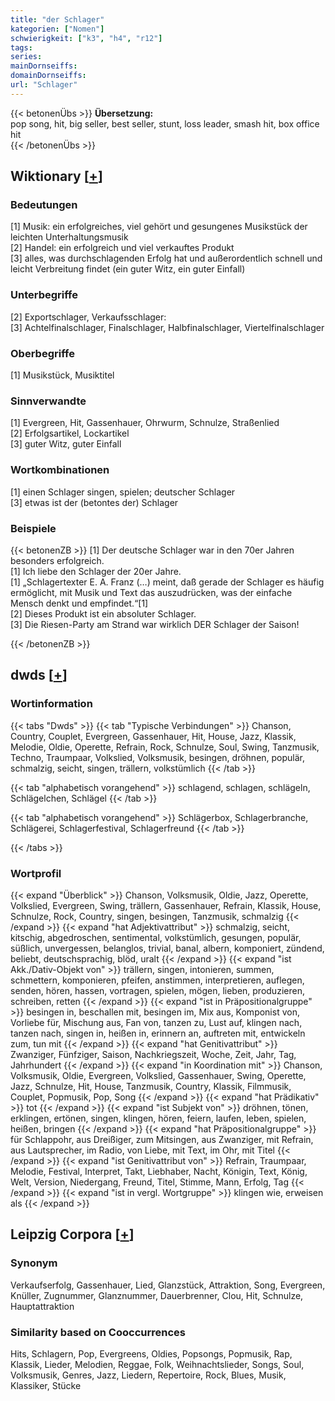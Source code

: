 ```yaml
---
title: "der Schlager"
kategorien: ["Nomen"]
schwierigkeit: ["k3", "h4", "r12"]
tags:
series:
mainDornseiffs:
domainDornseiffs:
url: "Schlager"
---
```


{{< betonenÜbs >}}
**Übersetzung:**  
pop song, hit, big seller, best seller, stunt, loss leader, smash hit, box office hit  
{{< /betonenÜbs >}}

## Wiktionary [[+](https://de.wiktionary.org/wiki/Schlager)]

### Bedeutungen
[1] Musik: ein erfolgreiches, viel gehört und gesungenes Musikstück der leichten Unterhaltungsmusik  
[2] Handel: ein erfolgreich und viel verkauftes Produkt  
[3] alles, was durchschlagenden Erfolg hat und außerordentlich schnell und leicht Verbreitung findet (ein guter Witz, ein guter Einfall)  

### Unterbegriffe
[2] Exportschlager, Verkaufsschlager:  
[3] Achtelfinalschlager, Finalschlager, Halbfinalschlager, Viertelfinalschlager  

### Oberbegriffe
[1] Musikstück, Musiktitel  

### Sinnverwandte
[1] Evergreen, Hit, Gassenhauer, Ohrwurm, Schnulze, Straßenlied  
[2] Erfolgsartikel, Lockartikel  
[3] guter Witz, guter Einfall  

### Wortkombinationen
[1] einen Schlager singen, spielen; deutscher Schlager  
[3] etwas ist der (betontes der) Schlager  

### Beispiele
{{< betonenZB >}}
[1] Der deutsche Schlager war in den 70er Jahren besonders erfolgreich.  
[1] Ich liebe den Schlager der 20er Jahre.  
[1] „Schlagertexter E. A. Franz (…) meint, daß gerade der Schlager es häufig ermöglicht, mit Musik und Text das auszudrücken, was der einfache Mensch denkt und empfindet.“[1]  
[2] Dieses Produkt ist ein absoluter Schlager.  
[3] Die Riesen-Party am Strand war wirklich DER Schlager der Saison!  

{{< /betonenZB >}}


## dwds [[+](https://www.dwds.de/wb/Schlager)]

### Wortinformation
{{< tabs "Dwds" >}}
{{< tab "Typische Verbindungen" >}}
Chanson, Country, Couplet, Evergreen, Gassenhauer, Hit, House, Jazz, Klassik, Melodie, Oldie, Operette, Refrain, Rock, Schnulze, Soul, Swing, Tanzmusik, Techno, Traumpaar, Volkslied, Volksmusik, besingen, dröhnen, populär, schmalzig, seicht, singen, trällern, volkstümlich
{{< /tab >}}

{{< tab "alphabetisch vorangehend" >}}
schlagend, schlagen, schlägeln, Schlägelchen, Schlägel
{{< /tab >}}

{{< tab "alphabetisch vorangehend" >}}
Schlägerbox, Schlagerbranche, Schlägerei, Schlagerfestival, Schlagerfreund
{{< /tab >}}

{{< /tabs >}}

### Wortprofil
{{< expand "Überblick" >}} Chanson, Volksmusik, Oldie, Jazz, Operette, Volkslied, Evergreen, Swing, trällern, Gassenhauer, Refrain, Klassik, House, Schnulze, Rock, Country, singen, besingen, Tanzmusik, schmalzig {{< /expand >}}
{{< expand "hat Adjektivattribut" >}} schmalzig, seicht, kitschig, abgedroschen, sentimental, volkstümlich, gesungen, populär, süßlich, unvergessen, belanglos, trivial, banal, albern, komponiert, zündend, beliebt, deutschsprachig, blöd, uralt {{< /expand >}}
{{< expand "ist Akk./Dativ-Objekt von" >}} trällern, singen, intonieren, summen, schmettern, komponieren, pfeifen, anstimmen, interpretieren, auflegen, senden, hören, hassen, vortragen, spielen, mögen, lieben, produzieren, schreiben, retten {{< /expand >}}
{{< expand "ist in Präpositionalgruppe" >}} besingen in, beschallen mit, besingen im, Mix aus, Komponist von, Vorliebe für, Mischung aus, Fan von, tanzen zu, Lust auf, klingen nach, tanzen nach, singen in, heißen in, erinnern an, auftreten mit, entwickeln zum, tun mit {{< /expand >}}
{{< expand "hat Genitivattribut" >}} Zwanziger, Fünfziger, Saison, Nachkriegszeit, Woche, Zeit, Jahr, Tag, Jahrhundert {{< /expand >}}
{{< expand "in Koordination mit" >}} Chanson, Volksmusik, Oldie, Evergreen, Volkslied, Gassenhauer, Swing, Operette, Jazz, Schnulze, Hit, House, Tanzmusik, Country, Klassik, Filmmusik, Couplet, Popmusik, Pop, Song {{< /expand >}}
{{< expand "hat Prädikativ" >}} tot {{< /expand >}}
{{< expand "ist Subjekt von" >}} dröhnen, tönen, erklingen, ertönen, singen, klingen, hören, feiern, laufen, leben, spielen, heißen, bringen {{< /expand >}}
{{< expand "hat Präpositionalgruppe" >}} für Schlappohr, aus Dreißiger, zum Mitsingen, aus Zwanziger, mit Refrain, aus Lautsprecher, im Radio, von Liebe, mit Text, im Ohr, mit Titel {{< /expand >}}
{{< expand "ist Genitivattribut von" >}} Refrain, Traumpaar, Melodie, Festival, Interpret, Takt, Liebhaber, Nacht, Königin, Text, König, Welt, Version, Niedergang, Freund, Titel, Stimme, Mann, Erfolg, Tag {{< /expand >}}
{{< expand "ist in vergl. Wortgruppe" >}} klingen wie, erweisen als {{< /expand >}}

## Leipzig Corpora [[+](https://corpora.uni-leipzig.de/en/res?word=Schlager&corpusId=deu_newscrawl-public_2018)]


### Synonym
Verkaufserfolg, Gassenhauer, Lied, Glanzstück, Attraktion, Song, Evergreen, Knüller, Zugnummer, Glanznummer, Dauerbrenner, Clou, Hit, Schnulze, Hauptattraktion


### Similarity based on Cooccurrences
Hits, Schlagern, Pop, Evergreens, Oldies, Popsongs, Popmusik, Rap, Klassik, Lieder, Melodien, Reggae, Folk, Weihnachtslieder, Songs, Soul, Volksmusik, Genres, Jazz, Liedern, Repertoire, Rock, Blues, Musik, Klassiker, Stücke

